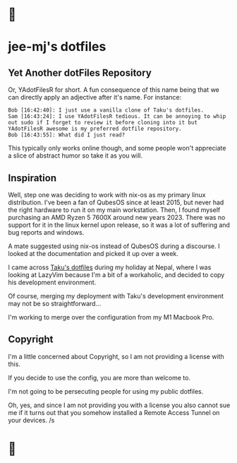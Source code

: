 # 👋

# jee-mj's dotfiles

## Yet Another dotFiles Repository

Or, YAdotFilesR for short. A fun consequence of this name being that we can directly apply an adjective after it's name. For instance:

```
Bob [16:42:40]: I just use a vanilla clone of Taku's dotfiles.
Sam [16:43:24]: I use YAdotFilesR tedious. It can be annoying to whip out sudo if I forget to review it before cloning into it but YAdotFilesR awesome is my preferred dotfile repository.
Bob [16:43:55]: What did I just read?
```

This typically only works online though, and some people won't appreciate a slice of abstract humor so take it as you will.

## Inspiration

Well, step one was deciding to work with nix-os as my primary linux distribution. I've been a fan of QubesOS since at least 2015, but never had the right hardware to run it on my main workstation. Then, I found myself purchasing an AMD Ryzen 5 7600X around new years 2023. There was no support for it in the linux kernel upon release, so it was a lot of suffering and bug reports and windows.

A mate suggested using nix-os instead of QubesOS during a discourse. I looked at the documentation and picked it up over a week.

I came across [Taku's dotfiles](https://github.com/craftzdog/dotfiles-public) during my holiday at Nepal, where I was looking at LazyVim because I'm a bit of a workaholic, and decided to copy his development environment.

Of course, merging my deployment with Taku's development environment may not be so straightforward...

I'm working to merge over the configuration from my M1 Macbook Pro.

## Copyright

I'm a little concerned about Copyright, so I am not providing a license with this.

If you decide to use the config, you are more than welcome to.

I'm not going to be persecuting people for using my public dotfiles.

Oh, yes, and since I am not providing you with a license you also cannot sue me if it turns out that you somehow installed a Remote Access Tunnel on your devices. /s

# 🙏
